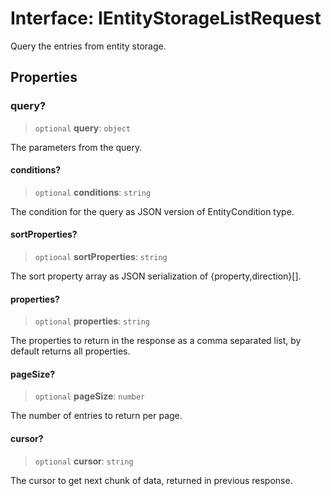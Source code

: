 # Interface: IEntityStorageListRequest

Query the entries from entity storage.

## Properties

### query?

> `optional` **query**: `object`

The parameters from the query.

#### conditions?

> `optional` **conditions**: `string`

The condition for the query as JSON version of EntityCondition type.

#### sortProperties?

> `optional` **sortProperties**: `string`

The sort property array as JSON serialization of {property,direction}[].

#### properties?

> `optional` **properties**: `string`

The properties to return in the response as a comma separated list, by default returns all properties.

#### pageSize?

> `optional` **pageSize**: `number`

The number of entries to return per page.

#### cursor?

> `optional` **cursor**: `string`

The cursor to get next chunk of data, returned in previous response.
